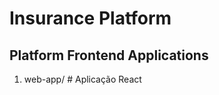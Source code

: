 # Insurance Platform
## Platform Frontend Applications

1. web-app/                 # Aplicação React
